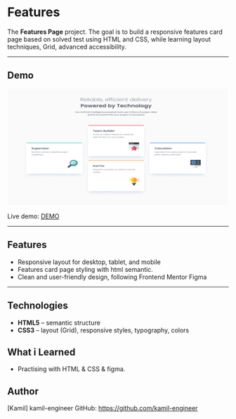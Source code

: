 # Features

The **Features Page** project. The goal is to build a responsive features card page based on solved test using HTML and CSS, while learning layout techniques, Grid, advanced accessibility.

---

## Demo

![Screenshot](images/preview.png)

Live demo: [DEMO](https://kamil-engineer.github.io/features/)

---

## Features

- Responsive layout for desktop, tablet, and mobile
- Features card page styling with html semantic.
- Clean and user-friendly design, following Frontend Mentor Figma

---

## Technologies

- **HTML5** – semantic structure
- **CSS3** – layout (Grid), responsive styles, typography, colors

## What i Learned

- Practising with HTML & CSS & figma.

## Author

[Kamil] kamil-engineer
GitHub: https://github.com/kamil-engineer
